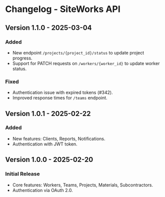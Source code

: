 # Changelog - SiteWorks API

## Version 1.1.0 - 2025-03-04

### Added

- New endpoint `/projects/{project_id}/status` to update project progress.
- Support for PATCH requests on `/workers/{worker_id}` to update worker status.

### Fixed

- Authentication issue with expired tokens (#342).
- Improved response times for `/teams` endpoint.

## Version 1.0.1 - 2025-02-22

### Added

- New features: Clients, Reports, Notifications.
- Authentication with JWT token.

## Version 1.0.0 - 2025-02-20

### Initial Release

- Core features: Workers, Teams, Projects, Materials, Subcontractors.
- Authentication via OAuth 2.0.
